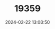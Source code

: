 ---
title: "19359"
category: "Rattus ranjiniae"
draft: false
date: 2024-02-22 13:03:50
languages:
  English: ["Kerala Rat", "Ranjini’s Field Rat"]
---